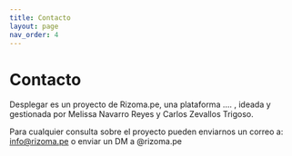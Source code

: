 ```yaml
---
title: Contacto
layout: page
nav_order: 4
---
```


# Contacto

Desplegar es un proyecto de Rizoma.pe, una plataforma …. , ideada y gestionada por Melissa Navarro Reyes y Carlos Zevallos Trigoso.

Para cualquier consulta sobre el proyecto pueden enviarnos un correo a: info@rizoma.pe o enviar un DM a @rizoma.pe

